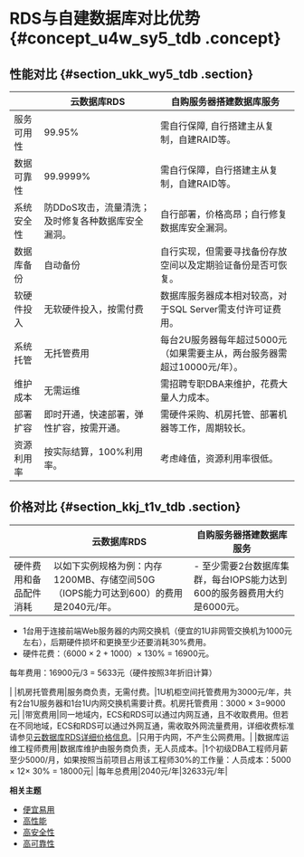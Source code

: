# RDS与自建数据库对比优势 {#concept_u4w_sy5_tdb .concept}

## 性能对比 {#section_ukk_wy5_tdb .section}

| |云数据库RDS|自购服务器搭建数据库服务|
|--|-------|------------|
|服务可用性|99.95%|需自行保障, 自行搭建主从复制，自建RAID等。|
|数据可靠性|99.9999%|需自行保障，自行搭建主从复制，自建RAID等。|
|系统安全性|防DDoS攻击，流量清洗；及时修复各种数据库安全漏洞。|自行部署，价格高昂；自行修复数据库安全漏洞。|
|数据库备份|自动备份|自行实现，但需要寻找备份存放空间以及定期验证备份是否可恢复。|
|软硬件投入|无软硬件投入，按需付费|数据库服务器成本相对较高，对于SQL Server需支付许可证费用。|
|系统托管|无托管费用|每台2U服务器每年超过5000元（如果需要主从，两台服务器需超过10000元/年）。|
|维护成本|无需运维|需招聘专职DBA来维护，花费大量人力成本。|
|部署扩容|即时开通，快速部署，弹性扩容，按需开通。|需硬件采购、机房托管、部署机器等工作，周期较长。|
|资源利用率|按实际结算，100%利用率。|考虑峰值，资源利用率很低。|

## 价格对比 {#section_kkj_t1v_tdb .section}

| |云数据库RDS|自购服务器搭建数据库服务|
|--|-------|------------|
|硬件费用和备品配件消耗|以如下实例规格为例：内存1200MB、存储空间50G（IOPS能力可达到600）的费用是2040元/年。| -   至少需要2台数据库集群，每台IOPS能力达到600的服务器费用大约是6000元。
-   1台用于连接前端Web服务器的内网交换机（便宜的1U非网管交换机为1000元左右），后期硬件损坏和更换至少还要消耗30%费用。
-   硬件花费：（6000 × 2 + 1000）× 130% = 16900元。

每年费用：16900元/3 = 5633元（硬件按照3年折旧计算）


 |
|机房托管费用|服务商负责，无需付费。|1U机柜空间托管费用为3000元/年，共有2台1U服务器和1台1U内网交换机需要计费。机房托管费用：3000 × 3=9000元|
|带宽费用|同一地域内，ECS和RDS可以通过内网互通，且不收取费用。但若在不同地域，ECS和RDS可以通过外网互通，需收取外网流量费用，详细收费标准请参见[云数据库RDS详细价格信息](https://www.alibabacloud.com/zh/product/apsaradb-for-rds?spm=a2c63.o282931.a3.1.11fb6ddbLf1nuC#pricing)。|只用于内网，不产生公网费用。|
|数据库运维工程师费用|数据库维护由服务商负责，无人员成本。|1个初级DBA工程师月薪至少5000/月，如果按照当前项目占用该工程师30%的工作量：人员成本：5000 × 12× 30% = 18000元|
|每年总费用|2040元/年|32633元/年|

**相关主题**

-   [便宜易用](intl.zh-CN/产品简介/产品优势/便宜易用.md#)
-   [高性能](intl.zh-CN/产品简介/产品优势/高性能.md#)
-   [高安全性](intl.zh-CN/产品简介/产品优势/高安全性.md#)
-   [高可靠性](intl.zh-CN/产品简介/产品优势/高可靠性.md#)

